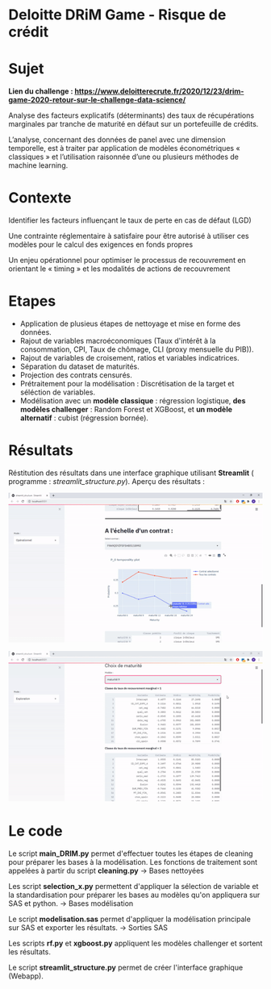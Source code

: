 # Deloitte DRiM Game - Risque de crédit

# Sujet
**Lien du challenge : https://www.deloitterecrute.fr/2020/12/23/drim-game-2020-retour-sur-le-challenge-data-science/**

Analyse des facteurs explicatifs (déterminants) des taux de récupérations marginales par tranche de maturité en défaut sur un portefeuille de crédits.

L’analyse, concernant des données de panel avec une dimension temporelle, est à traiter par application de modèles économétriques « classiques » et l’utilisation raisonnée d’une ou plusieurs méthodes de machine learning.

# Contexte

Identifier les facteurs influençant le taux de perte en cas de défaut (LGD)
 
Une contrainte réglementaire à satisfaire pour être autorisé à utiliser ces modèles pour le calcul des exigences en fonds propres

Un enjeu opérationnel pour optimiser le processus de recouvrement en orientant le « timing » et les modalités de actions de recouvrement

# Etapes

* Application de plusieus étapes de nettoyage et mise en forme des données.
* Rajout de variables macroéconomiques (Taux d'intérêt à la consommation, CPI, Taux de chômage, CLI (proxy mensuelle du PIB)).
* Rajout de variables de croisement, ratios et variables indicatrices.
* Séparation du dataset de maturités.
* Projection des contrats censurés.
* Prétraitement pour la modélisation : Discrétisation de la target et séléction de variables.
* Modélisation avec un **modèle classique** : régression logistique, **des modèles challenger** : Random Forest et XGBoost, et **un modèle alternatif** : cubist (régression bornée).

# Résultats
Réstitution des résultats dans une interface graphique utilisant **Streamlit** ( programme : *streamlit_structure.py*).
Aperçu des résultats :
<p align="center">
  <img src="https://github.com/Mehdi2402/images/blob/main/drim_contrat.gif?raw=true" />
</p>
<p align="center">
  <img src="https://github.com/Mehdi2402/images/blob/main/drim_mat.gif?raw=true" />
</p>

# Le code

Le script **main_DRIM.py** permet d'effectuer toutes les étapes de cleaning pour préparer les bases
	à la modélisation. Les fonctions de traitement sont appelées à partir du script **cleaning.py**
	-> Bases nettoyées


Les script **selection_x.py** permettent d'appliquer la sélection de variable et la standardisation
	pour préparer les bases au modèles qu'on appliquera sur SAS et python.
	-> Bases modélisation


Le script **modelisation.sas** permet d'appliquer la modélisation principale sur SAS et exporter les résultats.
	-> Sorties SAS


Les scripts **rf.py** et **xgboost.py** appliquent les modèles challenger et sortent les résultats.

Le script **streamlit_structure.py** permet de créer l'interface graphique (Webapp).
